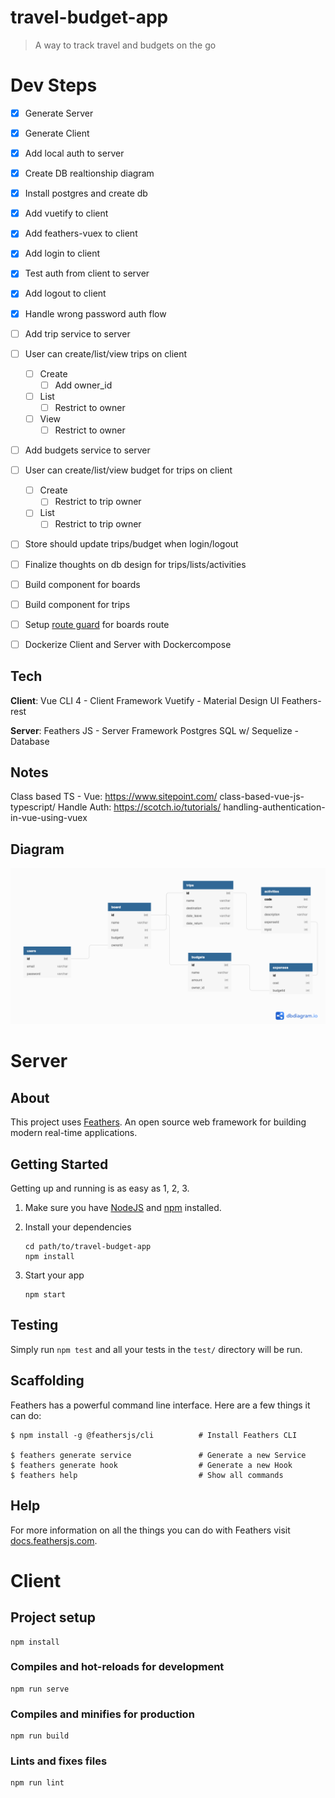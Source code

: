 # travel-budget-app
> A way to track travel and budgets on the go

# Dev Steps
* [x] Generate Server
* [x] Generate Client
* [x] Add local auth to server
* [x] Create DB realtionship diagram
* [x] Install postgres and create db
* [x] Add vuetify to client
* [x] Add feathers-vuex to client
* [x] Add login to client
* [x] Test auth from client to server
* [x] Add logout to client
* [x] Handle wrong password auth flow

* [ ] Add trip service to server
* [ ] User can create/list/view trips on client
  * [ ] Create
    * [ ] Add owner_id
  * [ ] List
    * [ ] Restrict to owner
  * [ ] View
    * [ ] Restrict to owner

* [ ] Add budgets service to server
* [ ] User can create/list/view budget for trips on client
  * [ ] Create
    * [ ] Restrict to trip owner
  * [ ] List
    * [ ] Restrict to trip owner
* [ ] Store should update trips/budget when login/logout

* [ ] Finalize thoughts on db design for trips/lists/activities
* [ ] Build component for boards
* [ ] Build component for trips
* [ ] Setup [route guard](https://forum.vuejs.org/t/log-out-programatically-and-navigate-away-from-restricted-route-after-log-out/54259) for boards route
* [ ] Dockerize Client and Server with Dockercompose

## Tech
__Client__:
Vue CLI 4 - Client Framework
Vuetify - Material Design UI
Feathers-rest

__Server__:
Feathers JS - Server Framework
Postgres SQL w/ Sequelize - Database

## Notes
Class based TS - Vue: https://www.sitepoint.com/  class-based-vue-js-typescript/
Handle Auth: https://scotch.io/tutorials/ handling-authentication-in-vue-using-vuex



## Diagram

![](./Travel-Budget-App.png)


# Server


## About

This project uses [Feathers](http://feathersjs.com). An open source web framework for building modern real-time applications.

## Getting Started

Getting up and running is as easy as 1, 2, 3.

1. Make sure you have [NodeJS](https://nodejs.org/) and [npm](https://www.npmjs.com/) installed.
2. Install your dependencies

    ```
    cd path/to/travel-budget-app
    npm install
    ```

3. Start your app

    ```
    npm start
    ```

## Testing

Simply run `npm test` and all your tests in the `test/` directory will be run.

## Scaffolding

Feathers has a powerful command line interface. Here are a few things it can do:

```
$ npm install -g @feathersjs/cli          # Install Feathers CLI

$ feathers generate service               # Generate a new Service
$ feathers generate hook                  # Generate a new Hook
$ feathers help                           # Show all commands
```

## Help

For more information on all the things you can do with Feathers visit [docs.feathersjs.com](http://docs.feathersjs.com).


# Client

## Project setup
```
npm install
```

### Compiles and hot-reloads for development
```
npm run serve
```

### Compiles and minifies for production
```
npm run build
```

### Lints and fixes files
```
npm run lint
```

